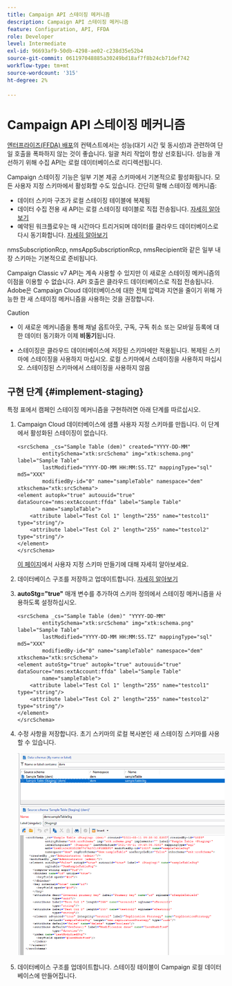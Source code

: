 ```yaml
---
title: Campaign API 스테이징 메커니즘
description: Campaign API 스테이징 메커니즘
feature: Configuration, API, FFDA
role: Developer
level: Intermediate
exl-id: 96693af9-50db-4298-ae02-c238d35e52b4
source-git-commit: 061197048885a30249bd18af7f8b24cb71def742
workflow-type: tm+mt
source-wordcount: '315'
ht-degree: 2%

---
```


# Campaign API 스테이징 메커니즘

[엔터프라이즈(FFDA) 배포](enterprise-deployment.md)의 컨텍스트에서는 성능(대기 시간 및 동시성)과 관련하여 단일 호출을 폭파하지 않는 것이 좋습니다. 일괄 처리 작업이 항상 선호됩니다. 성능을 개선하기 위해 수집 API는 로컬 데이터베이스로 리디렉션됩니다.

Campaign 스테이징 기능은 일부 기본 제공 스키마에서 기본적으로 활성화됩니다. 모든 사용자 지정 스키마에서 활성화할 수도 있습니다. 간단히 말해 스테이징 메커니즘:

* 데이터 스키마 구조가 로컬 스테이징 테이블에 복제됨
* 데이터 수집 전용 새 API는 로컬 스테이징 테이블로 직접 전송됩니다. [자세히 알아보기](new-apis.md)
* 예약된 워크플로우는 매 시간마다 트리거되며 데이터를 클라우드 데이터베이스로 다시 동기화합니다. [자세히 알아보기](replication.md)

nmsSubscriptionRcp, nmsAppSubscriptionRcp, nmsRecipient와 같은 일부 내장 스키마는 기본적으로 준비됩니다.

Campaign Classic v7 API는 계속 사용할 수 있지만 이 새로운 스테이징 메커니즘의 이점을 이용할 수 없습니다. API 호출은 클라우드 데이터베이스로 직접 전송됩니다. Adobe은 Campaign Cloud 데이터베이스에 대한 전체 압력과 지연을 줄이기 위해 가능한 한 새 스테이징 메커니즘을 사용하는 것을 권장합니다.

>[!CAUTION]
>
>* 이 새로운 메커니즘을 통해 채널 옵트아웃, 구독, 구독 취소 또는 모바일 등록에 대한 데이터 동기화가 이제 **비동기**&#x200B;됩니다.
>
>* 스테이징은 클라우드 데이터베이스에 저장된 스키마에만 적용됩니다. 복제된 스키마에 스테이징을 사용하지 마십시오. 로컬 스키마에서 스테이징을 사용하지 마십시오. 스테이징된 스키마에서 스테이징을 사용하지 않음
>

## 구현 단계 {#implement-staging}

특정 표에서 캠페인 스테이징 메커니즘을 구현하려면 아래 단계를 따르십시오.

1. Campaign Cloud 데이터베이스에 샘플 사용자 지정 스키마를 만듭니다. 이 단계에서 활성화된 스테이징이 없습니다.

   ```
   <srcSchema _cs="Sample Table (dem)" created="YYYY-DD-MM"
           entitySchema="xtk:srcSchema" img="xtk:schema.png" label="Sample Table"
           lastModified="YYYY-DD-MM HH:MM:SS.TZ" mappingType="sql" md5="XXX"
           modifiedBy-id="0" name="sampleTable" namespace="dem" xtkschema="xtk:srcSchema">
   <element autopk="true" autouuid="true" dataSource="nms:extAccount:ffda" label="Sample Table"
           name="sampleTable">
       <attribute label="Test Col 1" length="255" name="testcol1" type="string"/>
       <attribute label="Test Col 2" length="255" name="testcol2" type="string"/>
   </element>
   </srcSchema>
   ```

   [이 페이지](../dev/create-schema.md)에서 사용자 지정 스키마 만들기에 대해 자세히 알아보세요.

1. 데이터베이스 구조를 저장하고 업데이트합니다.  [자세히 알아보기](../dev/update-database-structure.md)

1. **autoStg=&quot;true&quot;** 매개 변수를 추가하여 스키마 정의에서 스테이징 메커니즘을 사용하도록 설정하십시오.

   ```
   <srcSchema _cs="Sample Table (dem)" "YYYY-DD-MM"
           entitySchema="xtk:srcSchema" img="xtk:schema.png" label="Sample Table"
           lastModified="YYYY-DD-MM HH:MM:SS.TZ" mappingType="sql" md5="XXX"
           modifiedBy-id="0" name="sampleTable" namespace="dem" xtkschema="xtk:srcSchema">
   <element autoStg="true" autopk="true" autouuid="true" dataSource="nms:extAccount:ffda" label="Sample Table"
           name="sampleTable">
       <attribute label="Test Col 1" length="255" name="testcol1" type="string"/>
       <attribute label="Test Col 2" length="255" name="testcol2" type="string"/>
   </element>
   </srcSchema>
   ```

1. 수정 사항을 저장합니다. 초기 스키마의 로컬 복사본인 새 스테이징 스키마를 사용할 수 있습니다.

   ![](assets/staging-mechanism.png)

1. 데이터베이스 구조를 업데이트합니다. 스테이징 테이블이 Campaign 로컬 데이터베이스에 만들어집니다.
